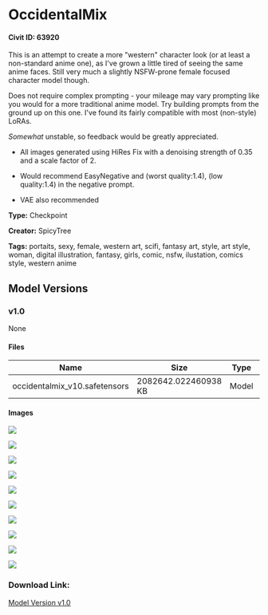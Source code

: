 # OccidentalMix

#### Civit ID: 63920

<p>This is an attempt to create a more "western" character look (or at least a non-standard anime one), as I've grown a little tired of seeing the same anime faces. Still very much a slightly NSFW-prone female focused character model though.</p><p></p><p>Does not require complex prompting - your mileage may vary prompting like you would for a more traditional anime model. Try building prompts from the ground up on this one. I've found its fairly compatible with most (non-style) LoRAs.</p><p></p><p><em>Somewhat</em> unstable, so feedback would be greatly appreciated.</p><p></p><ul><li><p>All images generated using HiRes Fix with a denoising strength of 0.35 and a scale factor of 2.</p></li><li><p>Would recommend EasyNegative and (worst quality:1.4), (low quality:1.4) in the negative prompt.</p></li><li><p>VAE also recommended</p></li></ul>

**Type:** Checkpoint

**Creator:** SpicyTree

**Tags:** portaits, sexy, female, western art, scifi, fantasy art, style, art style, woman, digital illustration, fantasy, girls, comic, nsfw, ilustation, comics style, western anime

## Model Versions

### v1.0

None

#### Files

| Name | Size | Type | Format | Download Url | AutoV1 | AutoV2 | SHA256 | CRC32 | BLAKE3 |
| --- | --- | --- | --- | --- | --- | --- | --- | --- | --- |
| occidentalmix_v10.safetensors | 2082642.022460938 KB | Model | SafeTensor | https://civitai.com/api/download/models/68515 | 676C7E18 | EAAD8A97C0 | EAAD8A97C07EC61F0560BCB8DA385E8B86E317E0BCC412594C4F0B2EAEC37218 | C7AB9EE0 | 947356A20C4651802595F861D012FCBE038678C7F278F69144988A173E8BDFB1 |

#### Images

<p><img src="https://image.civitai.com/xG1nkqKTMzGDvpLrqFT7WA/01d5f3da-a266-4531-85c4-8293c5aea7ca/width=450/763806.jpeg" /></p>

<p><img src="https://image.civitai.com/xG1nkqKTMzGDvpLrqFT7WA/2a458746-4436-4f0e-ad77-05e62f2d7b4f/width=450/845975.jpeg" /></p>

<p><img src="https://image.civitai.com/xG1nkqKTMzGDvpLrqFT7WA/53d8f8b5-8676-45e0-8ec7-cea3e2b7269a/width=450/845887.jpeg" /></p>

<p><img src="https://image.civitai.com/xG1nkqKTMzGDvpLrqFT7WA/3a2c7f78-b24f-4856-bc52-51348a98c3ab/width=450/764050.jpeg" /></p>

<p><img src="https://image.civitai.com/xG1nkqKTMzGDvpLrqFT7WA/6bfbf367-eced-4b43-919f-e3d933e657d7/width=450/764509.jpeg" /></p>

<p><img src="https://image.civitai.com/xG1nkqKTMzGDvpLrqFT7WA/149d1cb8-d94c-4c39-b2f3-28c1af470032/width=450/769541.jpeg" /></p>

<p><img src="https://image.civitai.com/xG1nkqKTMzGDvpLrqFT7WA/e1153760-6677-4a1b-8d04-0a100fcb0db8/width=450/764200.jpeg" /></p>

<p><img src="https://image.civitai.com/xG1nkqKTMzGDvpLrqFT7WA/8655c442-02d7-4dbb-8c13-75ac2583ec32/width=450/764296.jpeg" /></p>

<p><img src="https://image.civitai.com/xG1nkqKTMzGDvpLrqFT7WA/d6f19836-dbd7-4013-8f5e-8fb504e4ff8e/width=450/764307.jpeg" /></p>

<p><img src="https://image.civitai.com/xG1nkqKTMzGDvpLrqFT7WA/b74660de-fd6a-47ec-ab53-b18c5faf7070/width=450/764385.jpeg" /></p>

### Download Link:

[Model Version v1.0](https://civitai.com/api/download/models/68515)

